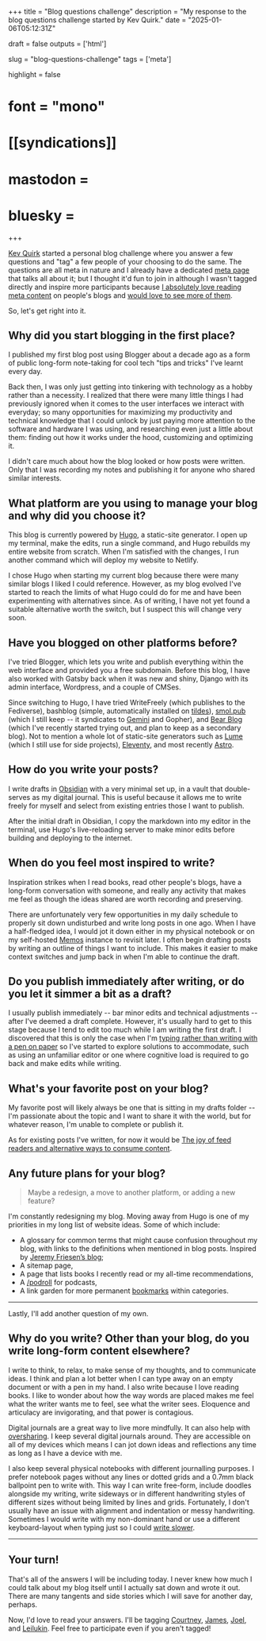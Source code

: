 +++
title = "Blog questions challenge"
description = "My response to the blog questions challenge started by Kev Quirk."
date = "2025-01-06T05:12:31Z"

draft = false
outputs = ['html']

slug = "blog-questions-challenge"
tags = ['meta']

highlight = false
# font = "mono"

# [[syndications]]
# mastodon =
# bluesky =
+++

[Kev Quirk](https://kevquirk.com/) started a personal blog challenge where you answer a few questions and "tag" a few people of your choosing to do the same. The questions are all meta in nature and I already have a dedicated [meta page](/meta) that talks all about it; but I thought it'd fun to join in although I wasn't tagged directly and inspire more participants because [I absolutely love reading meta content](https://meta-ring.hedy.dev/) on people's blogs and [would love to see more of them](/posts/meta-pages/).

So, let's get right into it.

## Why did you start blogging in the first place?

I published my first blog post using Blogger about a decade ago as a form of public long-form note-taking for cool tech "tips and tricks" I've learnt every day.

Back then, I was only just getting into tinkering with technology as a hobby rather than a necessity. I realized that there were many little things I had previously ignored when it comes to the user interfaces we interact with everyday; so many opportunities for maximizing my productivity and technical knowledge that I could unlock by just paying more attention to the software and hardware I was using, and researching even just a little about them: finding out how it works under the hood, customizing and optimizing it. 

I didn't care much about how the blog looked or how posts were written. Only that I was recording my notes and publishing it for anyone who shared similar interests.

## What platform are you using to manage your blog and why did you choose it?

This blog is currently powered by [Hugo](https://gohugo.io/), a static-site generator. I open up my terminal, make the edits, run a single command, and Hugo rebuilds my entire website from scratch. When I'm satisfied with the changes, I run another command which will deploy my website to Netlify.

I chose Hugo when starting my current blog because there were many similar blogs I liked I could reference. However, as my blog evolved I've started to reach the limits of what Hugo could do for me and have been experimenting with alternatives since. As of writing, I have not yet found a suitable alternative worth the switch, but I suspect this will change very soon.

## Have you blogged on other platforms before?

I've tried Blogger, which lets you write and publish everything within the web interface and provided you a free subdomain. Before this blog, I have also worked with Gatsby back when it was new and shiny, Django with its admin interface, Wordpress, and a couple of CMSes.

Since switching to Hugo, I have tried WriteFreely (which publishes to the Fediverse), bashblog (simple, automatically installed on [tildes](https://tildeverse.org/)), [smol.pub](https://smol.pub/) (which I still keep -- it syndicates to [Gemini](https://geminiquickst.art/) and Gopher), and [Bear Blog](https://bearblog.dev/) (which I've recently started trying out, and plan to keep as a secondary blog). Not to mention a whole lot of static-site generators such as [Lume](https://lume.land/) (which I still use for side projects), [Eleventy](https://11ty.dev/), and most recently [Astro](https://astro.build/).

## How do you write your posts?

I write drafts in [Obsidian](https://obsidian.md/) with a very minimal set up, in a vault that double-serves as my digital journal. This is useful because it allows me to write freely for myself and select from existing entries those I want to publish.

After the initial draft in Obsidian, I copy the markdown into my editor in the terminal, use Hugo's live-reloading server to make minor edits before building and deploying to the internet.

## When do you feel most inspired to write?

Inspiration strikes when I read books, read other people's blogs, have a long-form conversation with someone, and really any activity that makes me feel as though the ideas shared are worth recording and preserving.

There are unfortunately very few opportunities in my daily schedule to properly sit down undisturbed and write long posts in one ago. When I have a half-fledged idea, I would jot it down either in my physical notebook or on my self-hosted [Memos](https://usememos.com/) instance to revisit later. I often begin drafting posts by writing an outline of things I want to include. This makes it easier to make context switches and jump back in when I'm able to continue the draft.

## Do you publish immediately after writing, or do you let it simmer a bit as a draft?

I usually publish immediately -- bar minor edits and technical adjustments -- after I've deemed a draft complete. However, it's usually hard to get to this stage because I tend to edit too much while I am writing the first draft. I discovered that this is only the case when I'm [typing rather than writing with a pen on paper](/posts/typing-vs-writing/) so I've started to explore solutions to accommodate, such as using an unfamiliar editor or one where cognitive load is required to go back and make edits while writing.

## What's your favorite post on your blog?

My favorite post will likely always be one that is sitting in my drafts folder -- I'm passionate about the topic and I want to share it with the world, but for whatever reason, I'm unable to complete or publish it.

As for existing posts I've written, for now it would be [The joy of feed readers and alternative ways to consume content](https://home.hedy.dev/posts/the-joy-of-feed-readers/).

## Any future plans for your blog?

> Maybe a redesign, a move to another platform, or adding a new feature?

I'm constantly redesigning my blog. Moving away from Hugo is one of my priorities in my long list of website ideas. Some of which include:
- A glossary for common terms that might cause confusion throughout my blog, with links to the definitions when mentioned in blog posts. Inspired by [Jeremy Friesen’s blog](https://takeonrules.com/);
- A sitemap page,
- A page that lists books I recently read or my all-time recommendations,
- A [/podroll](https://slashpages.net/#podroll) for podcasts,
- A link garden for more permanent [bookmarks](/bookmarks) within categories.

---

Lastly, I'll add another question of my own.

## Why do you write? Other than your blog, do you write long-form content elsewhere?

I write to think, to relax, to make sense of my thoughts, and to communicate ideas. I think and plan a lot better when I can type away on an empty document or with a pen in my hand. I also write because I love reading books. I like to wonder about how the way words are placed makes me feel what the writer wants me to feel, see what the writer sees. Eloquence and articulacy are invigorating, and that power is contagious.

Digital journals are a great way to live more mindfully. It can also help with [oversharing](https://www.joanwestenberg.com/the-art-of-not-sharing/). I keep several digital journals around. They are accessible on all of my devices which means I can jot down ideas and reflections any time as long as I have a device with me.

I also keep several physical notebooks with different journalling purposes. I prefer notebook pages without any lines or dotted grids and a 0.7mm black ballpoint pen to write with. This way I can write free-form, include doodles alongside my writing, write sideways or in different handwriting styles of different sizes without being limited by lines and grids. Fortunately, I don't usually have an issue with alignment and indentation or messy handwriting. Sometimes I would write with my non-dominant hand or use a different keyboard-layout when typing just so I could [write slower](/posts/typing-vs-writing/).

---

## Your turn!

That's all of the answers I will be including today. I never knew how much I could talk about my blog itself until I actually sat down and wrote it out. There are many tangents and side stories which I will save for another day, perhaps.

Now, I'd love to read your answers. I'll be tagging [Courtney](https://netigen.com/), [James](https://jamesg.blog/), [Joel](https://joelchrono.xyz/), and [Leilukin](https://leilukin.com/). Feel free to participate even if you aren't tagged!
